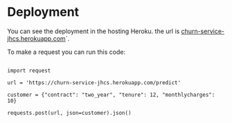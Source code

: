 # Deployment

You can see the deployment in the hosting Heroku. the url is [churn-service-jhcs.herokuapp.com](https://churn-service-jhcs.herokuapp.com)`.

To make a request you can run this code:


```

import request

url = 'https://churn-service-jhcs.herokuapp.com/predict'

customer = {"contract": "two_year", "tenure": 12, "monthlycharges": 10}

requests.post(url, json=customer).json()
```
